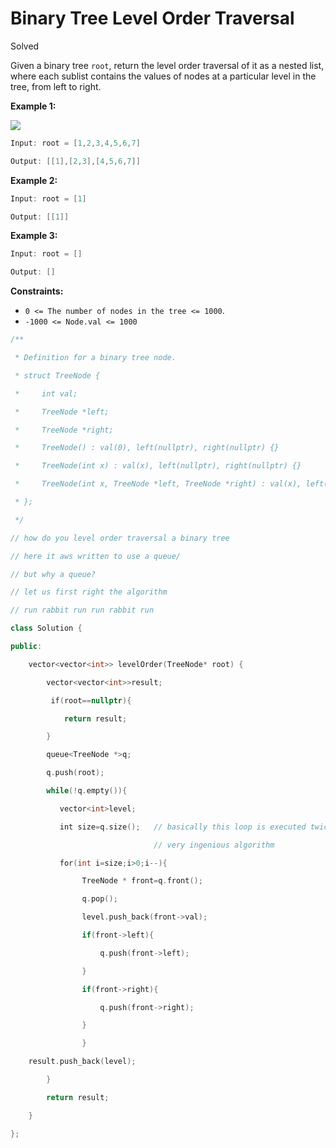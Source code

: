 # Binary Tree Level Order Traversal

Solved 

Given a binary tree `root`, return the level order traversal of it as a nested list, where each sublist contains the values of nodes at a particular level in the tree, from left to right.

**Example 1:**

![](https://imagedelivery.net/CLfkmk9Wzy8_9HRyug4EVA/a4639809-0754-4eda-221f-a4cd58bd9c00/public)

```java
Input: root = [1,2,3,4,5,6,7]

Output: [[1],[2,3],[4,5,6,7]]
```

**Example 2:**

```java
Input: root = [1]

Output: [[1]]
```

**Example 3:**

```java
Input: root = []

Output: []
```

**Constraints:**

- `0 <= The number of nodes in the tree <= 1000`.
- `-1000 <= Node.val <= 1000`


```cpp
/**

 * Definition for a binary tree node.

 * struct TreeNode {

 *     int val;

 *     TreeNode *left;

 *     TreeNode *right;

 *     TreeNode() : val(0), left(nullptr), right(nullptr) {}

 *     TreeNode(int x) : val(x), left(nullptr), right(nullptr) {}

 *     TreeNode(int x, TreeNode *left, TreeNode *right) : val(x), left(left), right(right) {}

 * };

 */

// how do you level order traversal a binary tree

// here it aws written to use a queue/

// but why a queue?

// let us first right the algorithm

// run rabbit run run rabbit run

class Solution {

public:

    vector<vector<int>> levelOrder(TreeNode* root) {

        vector<vector<int>>result;

         if(root==nullptr){

            return result;

        }

        queue<TreeNode *>q;

        q.push(root);

        while(!q.empty()){

           vector<int>level;

           int size=q.size();   // basically this loop is executed twice

                                // very ingenious algorithm

           for(int i=size;i>0;i--){

                TreeNode * front=q.front();

                q.pop();

                level.push_back(front->val);

                if(front->left){

                    q.push(front->left);

                }

                if(front->right){

                    q.push(front->right);

                }

                }

    result.push_back(level);

        }

        return result;

    }

};
```